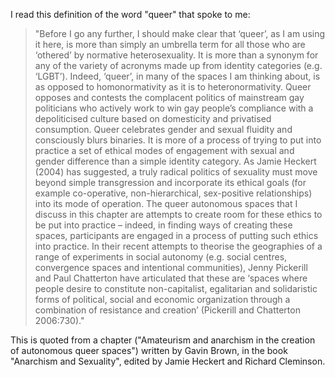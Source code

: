 ---
---

I read this definition of the word "queer" that spoke to me: 

>"Before I go any further, I should make clear that ‘queer’, as I am using it here, is more than simply an umbrella term for all those who are ‘othered’ by normative heterosexuality. It is more than a synonym for any of the variety of acronyms made up from identity categories (e.g. ‘LGBT’). Indeed, ‘queer’, in many of the spaces I am thinking about, is as opposed to homonormativity as it is to heteronormativity. Queer opposes and contests the complacent politics of mainstream gay politicians who actively work to win gay people’s compliance with a depoliticised culture based on domesticity and privatised consumption. Queer celebrates gender and sexual fluidity and consciously blurs binaries. It is more of a process of trying to put into practice a set of ethical modes of engagement with sexual and gender difference than a simple identity category. As Jamie Heckert (2004) has suggested, a truly radical politics of sexuality must move beyond simple transgression and incorporate its ethical goals (for example co-operative, non-hierarchical, sex-positive relationships) into its mode of operation. The queer autonomous spaces that I discuss in this chapter are attempts to create room for these ethics to be put into practice – indeed, in finding ways of creating these spaces, participants are engaged in a process of putting such ethics into practice. In their recent attempts to theorise the geographies of a range of experiments in social autonomy (e.g. social centres, convergence spaces and intentional communities), Jenny Pickerill and Paul Chatterton have articulated that these are ‘spaces where people desire to constitute non-capitalist, egalitarian and solidaristic forms of political, social and economic organization through a combination of resistance and creation’ (Pickerill and Chatterton 2006:730)."

This is quoted from a chapter ("Amateurism and anarchism in the creation of autonomous queer spaces") written by Gavin Brown, in the book "Anarchism and Sexuality", edited by Jamie Heckert and Richard Cleminson. 